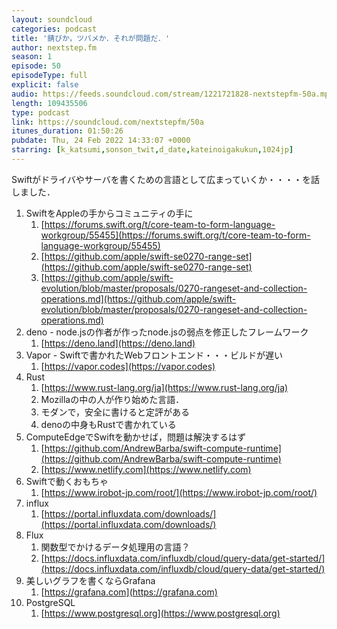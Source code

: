 ```yaml
---
layout: soundcloud
categories: podcast
title: '錆びか，ツバメか．それが問題だ．'
author: nextstep.fm
season: 1
episode: 50
episodeType: full
explicit: false
audio: https://feeds.soundcloud.com/stream/1221721828-nextstepfm-50a.mp3
length: 109435506
type: podcast
link: https://soundcloud.com/nextstepfm/50a
itunes_duration: 01:50:26
pubdate: Thu, 24 Feb 2022 14:33:07 +0000
starring: [k_katsumi,sonson_twit,d_date,kateinoigakukun,1024jp]
---
```


Swiftがドライバやサーバを書くための言語として広まっていくか・・・・を話しました．

1. SwiftをAppleの手からコミュニティの手に
   1. [https://forums.swift.org/t/core-team-to-form-language-workgroup/55455](https://forums.swift.org/t/core-team-to-form-language-workgroup/55455)
   2. [https://github.com/apple/swift-se0270-range-set](https://github.com/apple/swift-se0270-range-set)
   3. [https://github.com/apple/swift-evolution/blob/master/proposals/0270-rangeset-and-collection-operations.md](https://github.com/apple/swift-evolution/blob/master/proposals/0270-rangeset-and-collection-operations.md)
2. deno - node.jsの作者が作ったnode.jsの弱点を修正したフレームワーク
   1. [https://deno.land](https://deno.land)
3. Vapor - Swiftで書かれたWebフロントエンド・・・ビルドが遅い
   1. [https://vapor.codes](https://vapor.codes)
4. Rust
   1. [https://www.rust-lang.org/ja](https://www.rust-lang.org/ja)
   2. Mozillaの中の人が作り始めた言語．
   3. モダンで，安全に書けると定評がある
   4. denoの中身もRustで書かれている
5. ComputeEdgeでSwiftを動かせば，問題は解決するはず
   1. [https://github.com/AndrewBarba/swift-compute-runtime](https://github.com/AndrewBarba/swift-compute-runtime)
   2. [https://www.netlify.com](https://www.netlify.com)
6. Swiftで動くおもちゃ
   1. [https://www.irobot-jp.com/root/](https://www.irobot-jp.com/root/)
7. influx
   1. [https://portal.influxdata.com/downloads/](https://portal.influxdata.com/downloads/)
8. Flux
   1. 関数型でかけるデータ処理用の言語？
   2. [https://docs.influxdata.com/influxdb/cloud/query-data/get-started/](https://docs.influxdata.com/influxdb/cloud/query-data/get-started/)
9. 美しいグラフを書くならGrafana
   1.  [https://grafana.com](https://grafana.com)
10. PostgreSQL
    1. [https://www.postgresql.org](https://www.postgresql.org)
